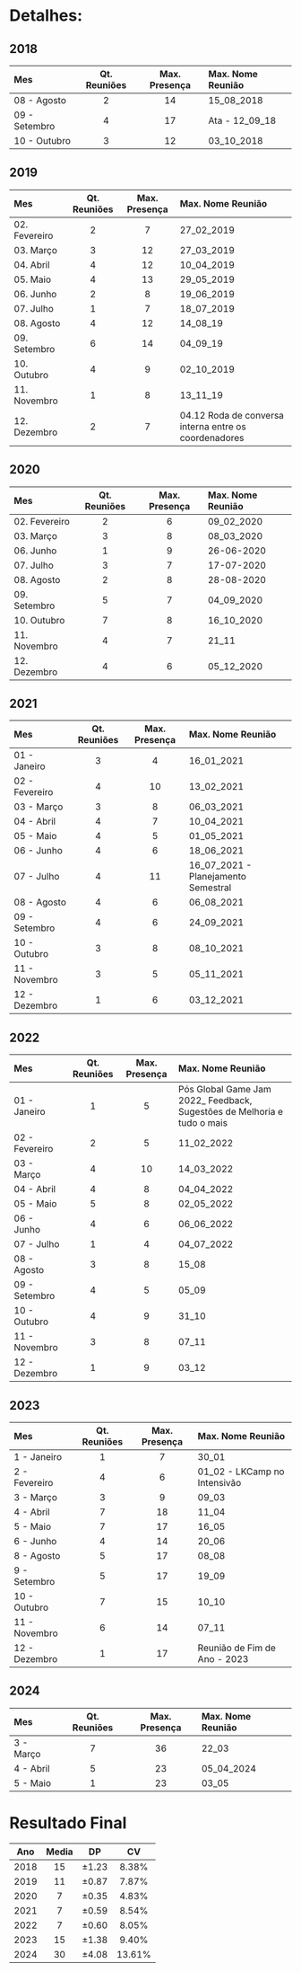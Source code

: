 # Detalhes:
## 2018
| Mes           | Qt. Reuniões | Max. Presença  | Max. Nome Reunião |
| :-------------| :----------: | :------------: | :-----------------|
| 08 - Agosto   |      2       |       14       | 15_08_2018        |
| 09 - Setembro |      4       |       17       | Ata - 12_09_18    |
| 10 - Outubro  |      3       |       12       | 03_10_2018        |
## 2019
| Mes           | Qt. Reuniões | Max. Presença  | Max. Nome Reunião                                     |
| :-------------| :----------: | :------------: | :-----------------------------------------------------|
| 02. Fevereiro |      2       |       7        | 27_02_2019                                            |
| 03. Março     |      3       |       12       | 27_03_2019                                            |
| 04. Abril     |      4       |       12       | 10_04_2019                                            |
| 05. Maio      |      4       |       13       | 29_05_2019                                            |
| 06. Junho     |      2       |       8        | 19_06_2019                                            |
| 07. Julho     |      1       |       7        | 18_07_2019                                            |
| 08. Agosto    |      4       |       12       | 14_08_19                                              |
| 09. Setembro  |      6       |       14       | 04_09_19                                              |
| 10. Outubro   |      4       |       9        | 02_10_2019                                            |
| 11. Novembro  |      1       |       8        | 13_11_19                                              |
| 12. Dezembro  |      2       |       7        | 04.12 Roda de conversa interna entre os coordenadores |
## 2020
| Mes           | Qt. Reuniões | Max. Presença  | Max. Nome Reunião |
| :-------------| :----------: | :------------: | :-----------------|
| 02. Fevereiro |      2       |       6        | 09_02_2020        |
| 03. Março     |      3       |       8        | 08_03_2020        |
| 06. Junho     |      1       |       9        | 26-06-2020        |
| 07. Julho     |      3       |       7        | 17-07-2020        |
| 08. Agosto    |      2       |       8        | 28-08-2020        |
| 09. Setembro  |      5       |       7        | 04_09_2020        |
| 10. Outubro   |      7       |       8        | 16_10_2020        |
| 11. Novembro  |      4       |       7        | 21_11             |
| 12. Dezembro  |      4       |       6        | 05_12_2020        |
## 2021
| Mes            | Qt. Reuniões | Max. Presença  | Max. Nome Reunião                   |
| :--------------| :----------: | :------------: | :-----------------------------------|
| 01 - Janeiro   |      3       |       4        | 16_01_2021                          |
| 02 - Fevereiro |      4       |       10       | 13_02_2021                          |
| 03 - Março     |      3       |       8        | 06_03_2021                          |
| 04 - Abril     |      4       |       7        | 10_04_2021                          |
| 05 - Maio      |      4       |       5        | 01_05_2021                          |
| 06 - Junho     |      4       |       6        | 18_06_2021                          |
| 07 - Julho     |      4       |       11       | 16_07_2021 - Planejamento Semestral |
| 08 - Agosto    |      4       |       6        | 06_08_2021                          |
| 09 - Setembro  |      4       |       6        | 24_09_2021                          |
| 10 - Outubro   |      3       |       8        | 08_10_2021                          |
| 11 - Novembro  |      3       |       5        | 05_11_2021                          |
| 12 - Dezembro  |      1       |       6        | 03_12_2021                          |
## 2022
| Mes            | Qt. Reuniões | Max. Presença  | Max. Nome Reunião                                                       |
| :--------------| :----------: | :------------: | :-----------------------------------------------------------------------|
| 01 - Janeiro   |      1       |       5        | Pós Global Game Jam 2022_ Feedback, Sugestões de Melhoria e tudo o mais |
| 02 - Fevereiro |      2       |       5        | 11_02_2022                                                              |
| 03 - Março     |      4       |       10       | 14_03_2022                                                              |
| 04 - Abril     |      4       |       8        | 04_04_2022                                                              |
| 05 - Maio      |      5       |       8        | 02_05_2022                                                              |
| 06 - Junho     |      4       |       6        | 06_06_2022                                                              |
| 07 - Julho     |      1       |       4        | 04_07_2022                                                              |
| 08 - Agosto    |      3       |       8        | 15_08                                                                   |
| 09 - Setembro  |      4       |       5        | 05_09                                                                   |
| 10 - Outubro   |      4       |       9        | 31_10                                                                   |
| 11 - Novembro  |      3       |       8        | 07_11                                                                   |
| 12 - Dezembro  |      1       |       9        | 03_12                                                                   |
## 2023
| Mes           | Qt. Reuniões | Max. Presença  | Max. Nome Reunião            |
| :-------------| :----------: | :------------: | :----------------------------|
| 1 - Janeiro   |      1       |       7        | 30_01                        |
| 2 - Fevereiro |      4       |       6        | 01_02 - LKCamp no Intensivão |
| 3 - Março     |      3       |       9        | 09_03                        |
| 4 - Abril     |      7       |       18       | 11_04                        |
| 5 - Maio      |      7       |       17       | 16_05                        |
| 6 - Junho     |      4       |       14       | 20_06                        |
| 8 - Agosto    |      5       |       17       | 08_08                        |
| 9 - Setembro  |      5       |       17       | 19_09                        |
| 10 - Outubro  |      7       |       15       | 10_10                        |
| 11 - Novembro |      6       |       14       | 07_11                        |
| 12 - Dezembro |      1       |       17       | Reunião de Fim de Ano - 2023 |
## 2024
| Mes       | Qt. Reuniões | Max. Presença  | Max. Nome Reunião |
| :---------| :----------: | :------------: | :-----------------|
| 3 - Março |      7       |       36       | 22_03             |
| 4 - Abril |      5       |       23       | 05_04_2024        |
| 5 - Maio  |      1       |       23       | 03_05             |

# Resultado Final
| Ano  | Media |   DP  |   CV   |
| :--: | :---: | :---: | :----: |
| 2018 |   15  | ±1.23 | 8.38%  |
| 2019 |   11  | ±0.87 | 7.87%  |
| 2020 |   7   | ±0.35 | 4.83%  |
| 2021 |   7   | ±0.59 | 8.54%  |
| 2022 |   7   | ±0.60 | 8.05%  |
| 2023 |   15  | ±1.38 | 9.40%  |
| 2024 |   30  | ±4.08 | 13.61% |

